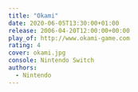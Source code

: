 ```yaml
---
title: "Okami"
date: 2020-06-05T13:30:00+01:00
release: 2006-04-20T12:00:00+00:00
play_of: http://www.okami-game.com
rating: 4
cover: okami.jpg
console: Nintendo Switch
authors:
  - Nintendo
---
```

